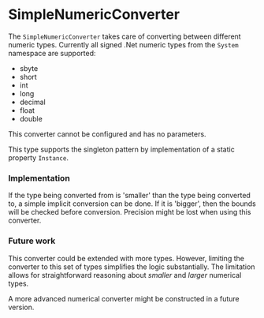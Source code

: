 # SimpleNumericConverter
The `SimpleNumericConverter` takes care of converting between different numeric types. 
Currently all signed .Net numeric types from the `System` namespace are supported:
* sbyte
* short
* int
* long
* decimal
* float
* double

This converter cannot be configured and has no parameters.

This type supports the singleton pattern by implementation of a static property `Instance`.

### Implementation
If the type being converted from is 'smaller' than the type being converted to, a simple implicit conversion can be done.
If it is 'bigger', then the bounds will be checked before conversion.
Precision might be lost when using this converter.

### Future work
This converter could be extended with more types.
However, limiting the converter to this set of types simplifies the logic substantially.
The limitation allows for straightforward reasoning about _smaller_ and _larger_ numerical types.

A more advanced numerical converter might be constructed in a future version.
